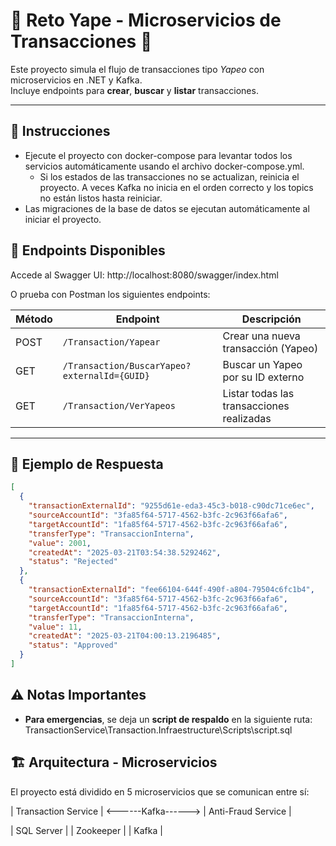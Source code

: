 # 📱 Reto Yape - Microservicios de Transacciones 💸

Este proyecto simula el flujo de transacciones tipo _Yapeo_ con microservicios en .NET y Kafka.  
Incluye endpoints para **crear**, **buscar** y **listar** transacciones.

---

## 📌 Instrucciones

- Ejecute el proyecto con docker-compose para levantar todos los servicios automáticamente usando el archivo docker-compose.yml.
  - Si los estados de las transacciones no se actualizan, reinicia el proyecto. A veces Kafka no inicia en el orden correcto y los topics no están listos hasta reiniciar.
- Las migraciones de la base de datos se ejecutan automáticamente al iniciar el proyecto.

## 🚀 Endpoints Disponibles

Accede al Swagger UI:
http://localhost:8080/swagger/index.html

O prueba con Postman los siguientes endpoints:

| Método | Endpoint                                     | Descripción                               |
| ------ | -------------------------------------------- | ----------------------------------------- |
| POST   | `/Transaction/Yapear`                        | Crear una nueva transacción (Yapeo)       |
| GET    | `/Transaction/BuscarYapeo?externalId={GUID}` | Buscar un Yapeo por su ID externo         |
| GET    | `/Transaction/VerYapeos`                     | Listar todas las transacciones realizadas |

---

## 📄 Ejemplo de Respuesta

```json
[
  {
    "transactionExternalId": "9255d61e-eda3-45c3-b018-c90dc71ce6ec",
    "sourceAccountId": "3fa85f64-5717-4562-b3fc-2c963f66afa6",
    "targetAccountId": "1fa85f64-5717-4562-b3fc-2c963f66afa6",
    "transferType": "TransaccionInterna",
    "value": 2001,
    "createdAt": "2025-03-21T03:54:38.5292462",
    "status": "Rejected"
  },
  {
    "transactionExternalId": "fee66104-644f-490f-a804-79504c6fc1b4",
    "sourceAccountId": "3fa85f64-5717-4562-b3fc-2c963f66afa6",
    "targetAccountId": "1fa85f64-5717-4562-b3fc-2c963f66afa6",
    "transferType": "TransaccionInterna",
    "value": 11,
    "createdAt": "2025-03-21T04:00:13.2196485",
    "status": "Approved"
  }
]
```

## ⚠️ Notas Importantes

- **Para emergencias**, se deja un **script de respaldo** en la siguiente ruta: TransactionService\Transaction.Infraestructure\Scripts\script.sql

## 🏗️ Arquitectura - Microservicios

El proyecto está dividido en 5 microservicios que se comunican entre sí:

| Transaction Service | <------Kafka------> | Anti-Fraud Service |

| SQL Server |
| Zookeeper |
| Kafka |
